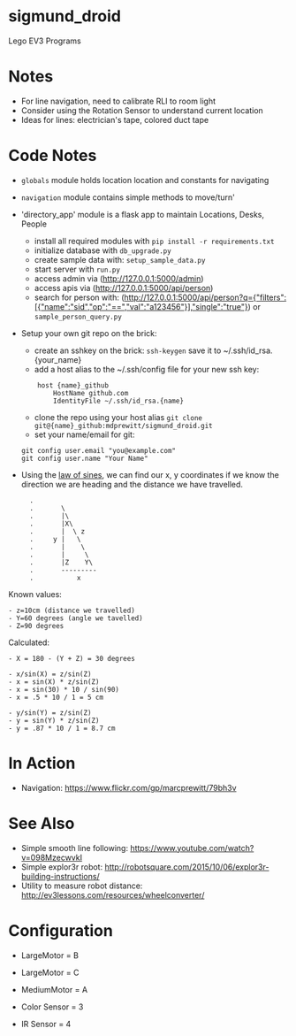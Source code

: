 # sigmund_droid
Lego EV3 Programs

# Notes

- For line navigation, need to calibrate RLI to room light
- Consider using the Rotation Sensor to understand current location
- Ideas for lines: electrician's tape, colored duct tape

# Code Notes

- `globals` module holds location location and constants for navigating
- `navigation` module contains simple methods to move/turn'
- 'directory_app' module is a flask app to maintain Locations, Desks, People
    - install all required modules with `pip install -r requirements.txt`
    - initialize database with `db_upgrade.py`
    - create sample data with: `setup_sample_data.py`
    - start server with `run.py`
    - access admin via (http://127.0.0.1:5000/admin)
    - access apis via (http://127.0.0.1:5000/api/person)
    - search for person with: (http://127.0.0.1:5000/api/person?q={"filters":[{"name":"sid","op":"==","val":"a123456"}],"single":"true"}) or `sample_person_query.py`
- Setup your own git repo on the brick:
    - create an sshkey on the brick: `ssh-keygen` save it to ~/.ssh/id_rsa.{your_name}
    - add a host alias to the ~/.ssh/config file for your new ssh key:
    ```
        host {name}_github
            HostName github.com
            IdentityFile ~/.ssh/id_rsa.{name}
    ```
    - clone the repo using your host alias
    `git clone git@{name}_github:mdprewitt/sigmund_droid.git`
    - set your name/email for git:
    ```
    git config user.email "you@example.com"
    git config user.name "Your Name"
    ```
   
- Using the [law of sines](https://www.mathsisfun.com/algebra/trig-sine-law.html), we can find our x, y coordinates if we know the direction we are heading
  and the distance we have travelled.  
 
        .
        .       \
        .       |\       
        .       |X\      
        .       |  \ z
        .     y |   \    
        .       |    \   
        .       |     \  
        .       |Z    Y\ 
        .       ---------
        .           x

Known values:

    - z=10cm (distance we travelled)
    - Y=60 degrees (angle we tavelled)
    - Z=90 degrees
    
Calculated:

    - X = 180 - (Y + Z) = 30 degrees
    
    - x/sin(X) = z/sin(Z)
    - x = sin(X) * z/sin(Z)
    - x = sin(30) * 10 / sin(90)
    - x = .5 * 10 / 1 = 5 cm
    
    - y/sin(Y) = z/sin(Z)
    - y = sin(Y) * z/sin(Z)
    - y = .87 * 10 / 1 = 8.7 cm
  
# In Action

- Navigation: https://www.flickr.com/gp/marcprewitt/79bh3v

# See Also

- Simple smooth line following: https://www.youtube.com/watch?v=098MzecwvkI
- Simple explor3r robot: http://robotsquare.com/2015/10/06/explor3r-building-instructions/
- Utility to measure robot distance: http://ev3lessons.com/resources/wheelconverter/

# Configuration

- LargeMotor = B
- LargeMotor = C
- MediumMotor = A

- Color Sensor = 3
- IR Sensor = 4
